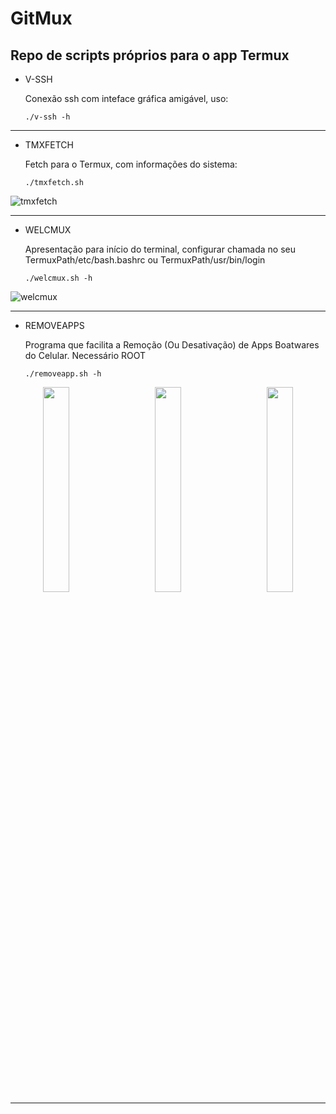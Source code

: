 # GitMux
## Repo de scripts próprios para o app Termux


- V-SSH

  Conexão ssh com inteface gráfica amigável, uso:

      ./v-ssh -h

-----------

- TMXFETCH

  Fetch para o Termux, com informações do sistema:
  
      ./tmxfetch.sh

![tmxfetch](https://github.com/Tk0082/giTmux/assets/105382833/54b7909d-cf1c-4fef-8dff-39750de8aa5f)

-----------

- WELCMUX
  
  Apresentação para início do terminal, configurar chamada 
  no seu TermuxPath/etc/bash.bashrc ou TermuxPath/usr/bin/login

      ./welcmux.sh -h

![welcmux](https://github.com/Tk0082/giTmux/assets/105382833/05dacbbb-c82a-4c50-b27b-367d6c4100d3)

-----------

- REMOVEAPPS

  Programa que facilita a Remoção (Ou Desativação) de Apps Boatwares do Celular.
  Necessário ROOT

      ./removeapp.sh -h

<div width="100%" align="center">
  <img src="https://github.com/Tk0082/giTmux/assets/105382833/7a0fbc59-acfb-4d29-88f1-22263da7e20e" width="29%" align="left"/>
  <img src="https://github.com/Tk0082/giTmux/assets/105382833/c4220cf9-0da2-4b00-b799-6e77bd5009f9" width="29%" align="center"/>
  <img src="https://github.com/Tk0082/giTmux/assets/105382833/10c1aa6e-591f-4024-b8f0-4da8f5bc7046" width="29%" align="right"/>
</div>

-----------
